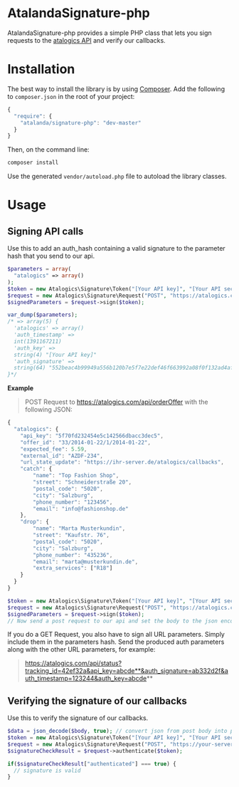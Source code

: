 AtalandaSignature-php
==================

AtalandaSignature-php provides a simple PHP class that lets you sign requests to the [atalogics API](http://atalogics.com) and verify our callbacks.

Installation
============

The best way to install the library is by using [Composer](http://getcomposer.org). Add the following to `composer.json` in the root of your project:

``` javascript
{ 
  "require": {
    "atalanda/signature-php": "dev-master"
  }
}
```

Then, on the command line:

``` bash
composer install
```

Use the generated `vendor/autoload.php` file to autoload the library classes.

Usage
=====

Signing API calls
-----------------
Use this to add an auth_hash containing a valid signature to the parameter hash that you send to our api.
``` php
$parameters = array(
  "atalogics" => array()
);
$token = new Atalogics\Signature\Token("[Your API key]", "[Your API secret]");
$request = new Atalogics\Signature\Request("POST", "https://atalogics.com/api/order", $parameters);
$signedParameters = $request->sign($token);

var_dump($parameters);
/* => array(5) {
  'atalogics' => array()
  'auth_timestamp' =>
  int(1391167211)
  'auth_key' =>
  string(4) "[Your API key]"
  'auth_signature' =>
  string(64) "552beac4b99949a556b120b7e5f7e22def46f663992a08f0f132ad4afee68b9f"
}*/
```

**Example**
> POST Request to https://atalogics.com/api/orderOffer with the following JSON:
``` javascript
{
  "atalogics": {
    "api_key": "5f70fd232454e5c142566dbacc3dec5",
    "offer_id": "33/2014-01-22/1/2014-01-22",
    "expected_fee": 5.59,
    "external_id": "AZDF-234",
    "url_state_update": "https://ihr-server.de/atalogics/callbacks",
    "catch": {
        "name": "Top Fashion Shop",
        "street": "Schneiderstraße 20",
        "postal_code": "5020",
        "city": "Salzburg",
        "phone_number": "123456",
        "email": "info@fashionshop.de"
    },
    "drop": {
        "name": "Marta Musterkundin",
        "street": "Kaufstr. 76",
        "postal_code": "5020",
        "city": "Salzburg",
        "phone_number": "435236",
        "email": "marta@musterkundin.de",
        "extra_services": ["R18"]
    }
  }
}
```
``` php
$token = new Atalogics\Signature\Token("[Your API key]", "[Your API secret]");
$request = new Atalogics\Signature\Request("POST", "https://atalogics.com/api/orderOffer", $parameters); //  parameters contains a hash representing the json above
$signedParameters = $request->sign($token);
// Now send a post request to our api and set the body to the json encoded version of $signed_parameters
```
If you do a GET Request, you also have to sign all URL parameters. Simply include them in the parameters hash. Send the produced auth parameters along with the other URL parameters, for example:
> https://atalogics.com/api/status?tracking_id=42ef32a&api_key=abcde**&auth_signature=ab332d2f&auth_timestamp=123244&auth_key=abcde**

Verifying the signature of our callbacks
--------------
Use this to verify the signature of our callbacks.
``` php
$data = json_decode($body, true); // convert json from post body into php array
$token = new Atalogics\Signature\Token("[Your API key]", "[Your API secret]");
$request = new Atalogics\Signature\Request("POST", "https://your-server.com/callback", $data);
$signatureCheckResult = $request->authenticate($token);

if($signatureCheckResult["authenticated"] === true) {
  // signature is valid
}
```

